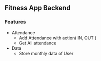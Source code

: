 ## Fitness App Backend 

### Features

-   Attendance
    -   Add Attendance with action( IN, OUT )
    -   Get All attendance
-   Data
    -   Store monthly data of User